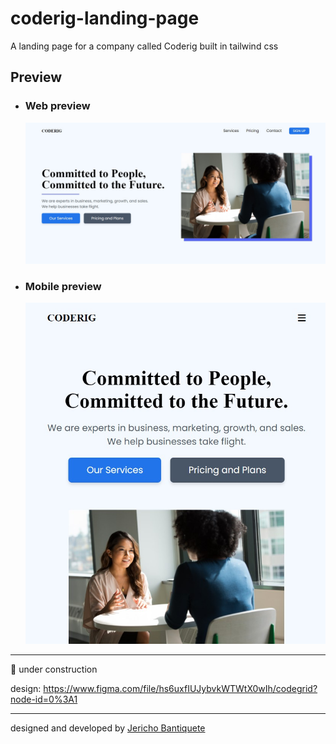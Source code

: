 # coderig-landing-page

A landing page for a company called Coderig built in tailwind css

## **Preview**

- ### **Web preview**
  ![](public/design/web.jpg)
- ### **Mobile preview**
  ![](public/design/mobile.jpg)

---

🚧 under construction

design: https://www.figma.com/file/hs6uxfIUJybvkWTWtX0wIh/codegrid?node-id=0%3A1

---

designed and developed by [Jericho Bantiquete](https://twitter.com/monciego)
